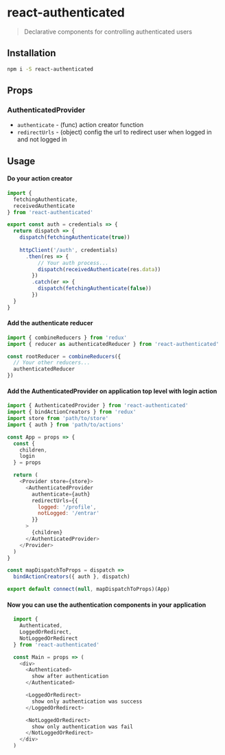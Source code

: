 # react-authenticated
> Declarative components for controlling authenticated users

## Installation
```bash
npm i -S react-authenticated
```

## Props
### AuthenticatedProvider
* `authenticate` - (func) action creator function
* `redirectUrls` - (object) config the url to redirect user when logged in and not logged in


## Usage
#### Do your action creator
```javascript
import { 
  fetchingAuthenticate,
  receivedAuthenticate
} from 'react-authenticated'

export const auth = credentials => {
  return dispatch => {
    dispatch(fetchingAuthenticate(true))
      
    httpClient('/auth', credentials)
      .then(res => {
          // Your auth process...
          dispatch(receivedAuthenticate(res.data))
        })
        .catch(er => {
          dispatch(fetchingAuthenticate(false))
        })
  }
}
```

#### Add the authenticate reducer
```javascript
import { combineReducers } from 'redux'
import { reducer as authenticatedReducer } from 'react-authenticated'

const rootReducer = combineReducers({
  // Your other reducers...
  authenticatedReducer
})
```

#### Add the AuthenticatedProvider on application top level with login action
```javascript
import { AuthenticatedProvider } from 'react-authenticated'
import { bindActionCreators } from 'redux'
import store from 'path/to/store'
import { auth } from 'path/to/actions'

const App = props => {
  const {
    children,
    login
  } = props

  return (
    <Provider store={store}>
      <AuthenticatedProvider 
        authenticate={auth}
        redirectUrls={{
          logged: '/profile',
          notLogged: '/entrar'
        }}
      >
        {children}
      </AuthenticatedProvider>
    </Provider>
  )
}

const mapDispatchToProps = dispatch =>
  bindActionCreators({ auth }, dispatch)

export default connect(null, mapDispatchToProps)(App)
```

#### Now you can use the authentication components in your application
```javascript
  import { 
    Authenticated,
    LoggedOrRedirect,
    NotLoggedOrRedirect
  } from 'react-authenticated'

  const Main = props => (
    <div>
      <Authenticated>
        show after authentication
      </Authenticated>

      <LoggedOrRedirect>
        show only authentication was success
      </LoggedOrRedirect>

      <NotLoggedOrRedirect>
        show only authentication was fail
      </NotLoggedOrRedirect>
    </div>
  )
```